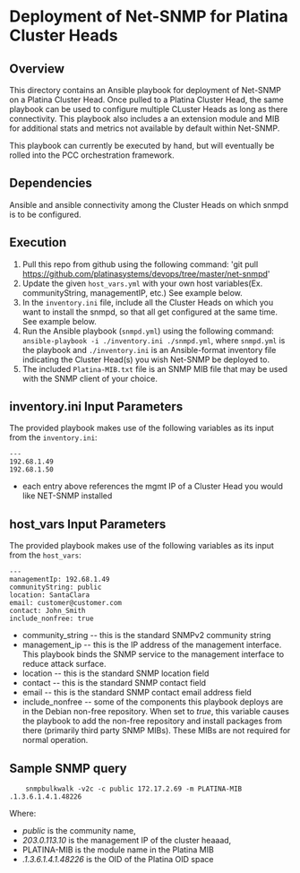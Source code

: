 # Deployment of Net-SNMP for Platina Cluster Heads

## Overview

This directory contains an Ansible playbook for deployment of Net-SNMP on a Platina Cluster Head.  Once pulled to a Platina Cluster Head, the same playbook can be used to configure multiple CLuster Heads as long as there connectivity. This playbook also includes a an extension module and MIB for additional stats and metrics not available by default within Net-SNMP.

This playbook can currently be executed by hand, but will eventually be rolled into the PCC orchestration framework.

## Dependencies

Ansible and ansible connectivity among the Cluster Heads on which snmpd is  to be configured.

## Execution

1. Pull this repo from github using the following command: 'git pull https://github.com/platinasystems/devops/tree/master/net-snmpd'
1. Update the given `host_vars.yml` with your own host variables(Ex. communityString, managementIP, etc.)  See example below.
1. In the `inventory.ini` file, include all the Cluster Heads on which you want to install the snmpd, so that all  get configured at the same time.  See example below. 
1. Run the Ansible playbook (`snmpd.yml`) using the following command: `ansible-playbook -i ./inventory.ini ./snmpd.yml`, where `snmpd.yml` is the playbook and `./inventory.ini` is an Ansible-format inventory file indicating the Cluster Head(s) you wish Net-SNMP be deployed to.
1. The included `Platina-MIB.txt` file is an SNMP MIB file that may be used with the SNMP client of your choice.


## inventory.ini Input Parameters
The provided playbook makes use of the following variables as its input from the `inventory.ini`:
```
---
192.68.1.49
192.68.1.50

```
* each entry above references the mgmt IP of a Cluster Head you would like NET-SNMP installed

## host_vars Input Parameters
The provided playbook makes use of the following variables as its input from the `host_vars`:

```
---
managementIp: 192.68.1.49
communityString: public
location: SantaClara
email: customer@customer.com
contact: John_Smith
include_nonfree: true

```
* community\_string -- this is the standard SNMPv2 community string
* management\_ip -- this is the IP address of the management interface. This playbook binds the SNMP service to the management interface to reduce attack surface.
* location -- this is the standard SNMP location field
* contact -- this is the standard SNMP contact field
* email -- this is the standard SNMP contact email address field
* include\_nonfree -- some of the components this playbook deploys are in the Debian non-free repository. When set to _true_, this variable causes the playbook to add the non-free repository and install packages from there (primarily third party SNMP MIBs). These MIBs are not required for normal operation.

## Sample SNMP query

```
    snmpbulkwalk -v2c -c public 172.17.2.69 -m PLATINA-MIB .1.3.6.1.4.1.48226
```

Where:
* _public_ is the community name,
* _203.0.113.10_ is the management IP of the cluster heaaad,
* PLATINA-MIB is the module name in the Platina MIB
* _.1.3.6.1.4.1.48226_ is the OID of the Platina OID space

